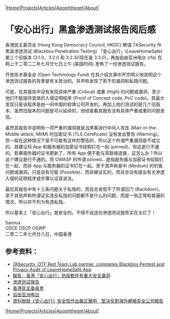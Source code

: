 |[Home](/README.md)|[Projects](/projects.md)|[Articles](/articles.md)|[Apophthegm](/apophthegm.md)|[About](/about.md)|

# 「安心出行」黑盒渗透测试报告阅后感

香港民主委员会 (Hong Kong Democracy Council, HKDC) 聘请 7ASecurity 作黑盒渗透测试 (Blackbox Penetration Testing) 「安心出行」(LeaveHomeSafe) 某三个旧版本 (3.1.0，3.2.0 和 3.2.3)(现在是 3.3.0)，再由自由亚洲电台 (rfa) 在网上于二零二二年七月廿七日上午 (美国时间) 发佈了一份渗透测试报告。

开放技术基金会 (Open Technology Fund) 在其介绍文章中开宗明义地说明这个渗透测试报告的背景是有关政治的。并声称发现了若干的漏洞和私隐问题。

可是，在其报告中没有发现具体严重 (Critical) 或重 (High) 的问题或漏洞，至少他们不能提供具体的入侵证明程序 (Proof of Concept code, PoC code)。其最大发现只是该程序是由一间中国的软体公司开发的。再加上他们测试的是几个旧版本，虽然旧版本的问题是可以延续的，但经查看其报告没有具体严重或重的问题发现。

虽然其报告中说明有一项严重的漏洞就是当黑客进行中间人攻击 (Man-in-the-Middle attack, MitM) 时加密证书 (TLS Certificate) 没有发出警告 (Warning)。但一般在这种情况下是不可能有这样的警告的，所以这个所谓严重漏洞是不成立的。其建议将 App 和服务器的加密证书挂鈎钉在一起 (pinned)，但这是行不通的。若果服务器的证书更新了，所有 App 便不能与其联络连接，这怎么办？所以这个建议是行不通的。而 OWASP 的所谓 pinned，是指服务器与加密证书挂鈎钉在一起，而非 App 与服务器的证书钉在一起。至于其声称是中 (Medium) 的钓鱼问题或漏洞，只是说有可能 (Possible)，而非被证实的。而且亦没有提出有关渗透入侵的证明程序或步骤以证其说法。

最后其报告中有十三条问题关于私隐的，而且亦发现不了所谓后门 (Backdoor)。至于其他声称所谓证实违反私隐的问题都不是什么的问题，而是一些正常和普遍的情况，所以并不列为有违私隐。

所以基本上「安心出行」是安全的。不得不说这份渗透测试报告实在太烂了！

Samiux    
OSCE  OSCP  OSWP    
二零二二年七月廿八日，中国香港    

## 参考资料：

- [7ASecurity, OTF Red Team Lab partner, completes Blackbox Pentest and Privacy Audit of LeaveHomeSafe App](https://www.opentech.fund/news/7asecurity-otf-red-team-lab-partner-completes-blackbox-pentest-and-privacy-audit-of-leavehomesafe-app/)    
- [報告：香港「安心出行」防疫軟件有重大安全漏洞](https://www.rfa.org/cantonese/news/htm/hk-app-07272022150300.html)    
- [渗透测试报告](https://7asecurity.com/reports/pentest-report-leavehomesafe.pdf)    
- [香港民主委員會](https://zh.m.wikipedia.org/zh/%E9%A6%99%E6%B8%AF%E6%B0%91%E4%B8%BB%E5%A7%94%E5%93%A1%E6%9C%83)    
- [自由亚洲电台](https://zh.m.wikipedia.org/zh-hans/%E8%87%AA%E7%94%B1%E4%BA%9A%E6%B4%B2%E7%94%B5%E5%8F%B0)    
- [資科辦就《安心出行》安全性作出嚴正聲明　堅決反對海外網絡安全公司報告](https://www.pcmarket.com.hk/ogcio-makes-a-solemn-statement-for-leave-home-safe-app-security-report/)  

|[Home](/README.md)|[Projects](/projects.md)|[Articles](/articles.md)|[Apophthegm](/apophthegm.md)|[About](/about.md)|
